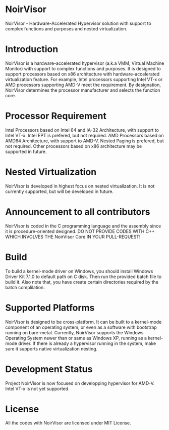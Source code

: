 # NoirVisor

NoirVisor - Hardware-Accelerated Hypervisor solution with support to complex functions and purposes and nested virtualization.

# Introduction
NoirVisor is a hardware-accelerated hypervisor (a.k.a VMM, Virtual Machine Monitor) with support to complex functions and purposes. It is designed to support processors based on x86 architecture with hardware-accelerated virtualization feature. For example, Intel processors supporting Intel VT-x or AMD processors supporting AMD-V meet the requirement. By designation, NoirVisor determines the processor manufacturer and selects the function core.

# Processor Requirement
Intel Processors based on Intel 64 and IA-32 Architecture, with support to Intel VT-x. Intel EPT is prefered, but not required.
AMD Processors based on AMD64 Architecture, with support to AMD-V. Nested Paging is prefered, but not required.
Other processors based on x86 architecture may be supported in future.

# Nested Virtualization
NoirVisor is developed in highest focus on nested virtualization. It is not currently supported, but will be developed in future.

# Announcement to all contributors
NoirVisor is coded in the C programming language and the assembly since it is procedure-oriented designed.
DO NOT PROVIDE CODES WITH C++ WHICH INVOLVES THE NoirVisor Core IN YOUR PULL-REQUEST!

# Build
To build a kernel-mode driver on Windows, you should install Windows Driver Kit 7.1.0 to default path on C disk. Then run the provided batch file to build it.
Also note that, you have create certain directories required by the batch complilation.

# Supported Platforms
NoirVisor is designed to be cross-platform. It can be built to a kernel-mode component of an operating system, or even as a software with bootstrap running on bare-metal.
Currently, NoirVisor supports the Windows Operating System newer than or same as Windows XP, running as a kernel-mode driver.
If there is already a hypervisor running in the system, make sure it supports native virtualization nesting.

# Development Status
Project NoirVisor is now focused on developping hypervisor for AMD-V.
Intel VT-x is not yet supported.

# License
All the codes with NoirVisor are licensed under MIT License.